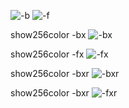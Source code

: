 
![-b](http://ola3xakol.bkt.clouddn.com/github/sh256color/b.jpg?imageMogr2/thumbnail/!70p "show256color -b") 
![-f](http://ola3xakol.bkt.clouddn.com/github/sh256color/f.jpg?imageMogr2/thumbnail/!70p "show256color -f")  

show256color -bx
![-bx](http://ola3xakol.bkt.clouddn.com/github/sh256color/bx.jpg?imageMogr2/thumbnail/!70p "show256color -bx")  

show256color -fx
![-fx](http://ola3xakol.bkt.clouddn.com/github/sh256color/fx.jpg?imageMogr2/thumbnail/!70p "show256color -fx")  

show256color -bxr
![-bxr](http://ola3xakol.bkt.clouddn.com/github/sh256color/bxr.jpg?imageMogr2/thumbnail/!70p "show256color -bxr")  

show256color -bxr
![-fxr](http://ola3xakol.bkt.clouddn.com/github/sh256color/fxr.jpg?imageMogr2/thumbnail/!70p "show256color -fxr")

